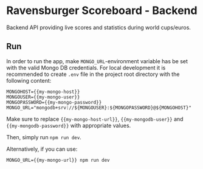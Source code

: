 # Ravensburger Scoreboard - Backend
Backend API providing live scores and statistics during world cups/euros.

## Run

In order to run the app, make `MONGO_URL`-environment variable has be set with the valid Mongo DB credentials.
For local development it is recommended to create `.env` file in the project root directory with the following
content:

```
MONGOHOST={{my-mongo-host}}
MONGOUSER={{my-mongo-user}}
MONGOPASSWORD={{my-mongo-password}}
MONGO_URL="mongodb+srv://${MONGOUSER}:${MONGOPASSWORD}@${MONGOHOST}"

```

Make sure to replace `{{my-mongo-host-url}}`, `{{my-mongodb-user}}` and `{{my-mongodb-password}}` with
appropriate values.

Then, simply run `npm run dev`.

Alternatively, if you can use:
```
MONGO_URL={{my-mongo-url}} npm run dev
```

